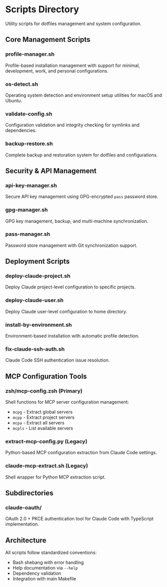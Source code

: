 # Scripts Directory

Utility scripts for dotfiles management and system configuration.

## Core Management Scripts

### **profile-manager.sh**
Profile-based installation management with support for minimal, development, work, and personal configurations.

### **os-detect.sh**
Operating system detection and environment setup utilities for macOS and Ubuntu.

### **validate-config.sh**
Configuration validation and integrity checking for symlinks and dependencies.

### **backup-restore.sh**
Complete backup and restoration system for dotfiles and configurations.

## Security & API Management

### **api-key-manager.sh**
Secure API key management using GPG-encrypted `pass` password store.

### **gpg-manager.sh**
GPG key management, backup, and multi-machine synchronization.

### **pass-manager.sh**
Password store management with Git synchronization support.

## Deployment Scripts

### **deploy-claude-project.sh**
Deploy Claude project-level configuration to specific projects.

### **deploy-claude-user.sh**
Deploy Claude user-level configuration to home directory.

### **install-by-environment.sh**
Environment-based installation with automatic profile detection.

### **fix-claude-ssh-auth.sh**
Claude Code SSH authentication issue resolution.

## MCP Configuration Tools

### **zsh/mcp-config.zsh** (Primary)
Shell functions for MCP server configuration management:
- `mcpg` - Extract global servers
- `mcpp` - Extract project servers  
- `mcpa` - Extract all servers
- `mcpls` - List available servers

### **extract-mcp-config.py** (Legacy)
Python-based MCP configuration extraction from Claude Code settings.

### **claude-mcp-extract.sh** (Legacy)
Shell wrapper for Python MCP extraction script.

## Subdirectories

### **claude-oauth/**
OAuth 2.0 + PKCE authentication tool for Claude Code with TypeScript implementation.

## Architecture

All scripts follow standardized conventions:
- Bash shebang with error handling
- Help documentation via `--help`
- Dependency validation
- Integration with main Makefile
